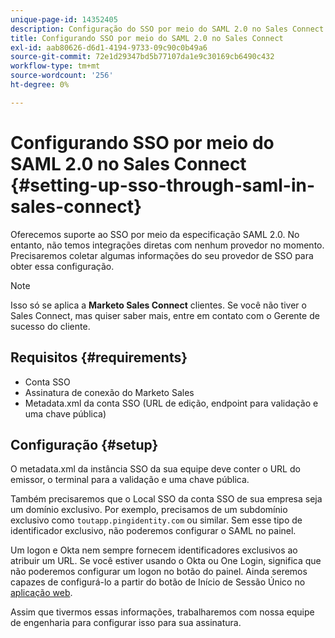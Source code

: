 ```yaml
---
unique-page-id: 14352405
description: Configuração do SSO por meio do SAML 2.0 no Sales Connect - Documentos da Marketo - Documentação do produto
title: Configurando SSO por meio do SAML 2.0 no Sales Connect
exl-id: aab80626-d6d1-4194-9733-09c90c0b49a6
source-git-commit: 72e1d29347bd5b77107da1e9c30169cb6490c432
workflow-type: tm+mt
source-wordcount: '256'
ht-degree: 0%

---
```


# Configurando SSO por meio do SAML 2.0 no Sales Connect {#setting-up-sso-through-saml-in-sales-connect}

Oferecemos suporte ao SSO por meio da especificação SAML 2.0. No entanto, não temos integrações diretas com nenhum provedor no momento. Precisaremos coletar algumas informações do seu provedor de SSO para obter essa configuração.

>[!NOTE]
>
>Isso só se aplica a **Marketo Sales Connect** clientes. Se você não tiver o Sales Connect, mas quiser saber mais, entre em contato com o Gerente de sucesso do cliente.

## Requisitos {#requirements}

* Conta SSO
* Assinatura de conexão do Marketo Sales
* Metadata.xml da conta SSO (URL de edição, endpoint para validação e uma chave pública)

## Configuração {#setup}

O metadata.xml da instância SSO da sua equipe deve conter o URL do emissor, o terminal para a validação e uma chave pública.

Também precisaremos que o Local SSO da conta SSO de sua empresa seja um domínio exclusivo. Por exemplo, precisamos de um subdomínio exclusivo como `toutapp.pingidentity.com` ou similar. Sem esse tipo de identificador exclusivo, não poderemos configurar o SAML no painel.

Um logon e Okta nem sempre fornecem identificadores exclusivos ao atribuir um URL. Se você estiver usando o Okta ou One Login, significa que não poderemos configurar um logon no botão do painel. Ainda seremos capazes de configurá-lo a partir do botão de Início de Sessão Único no [aplicação web](https://toutapp.com/login).

Assim que tivermos essas informações, trabalharemos com nossa equipe de engenharia para configurar isso para sua assinatura.
